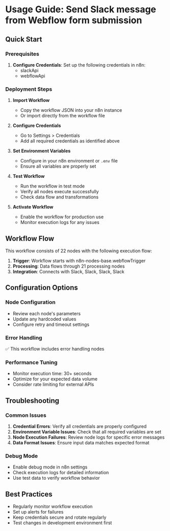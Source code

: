 # Usage Guide: Send Slack message from Webflow form submission

## Quick Start

### Prerequisites
1. **Configure Credentials**: Set up the following credentials in n8n:
   - slackApi
   - webflowApi

### Deployment Steps

1. **Import Workflow**
   - Copy the workflow JSON into your n8n instance
   - Or import directly from the workflow file

2. **Configure Credentials**
   - Go to Settings > Credentials
   - Add all required credentials as identified above

3. **Set Environment Variables**
   - Configure in your n8n environment or `.env` file
   - Ensure all variables are properly set

4. **Test Workflow**
   - Run the workflow in test mode
   - Verify all nodes execute successfully
   - Check data flow and transformations

5. **Activate Workflow**
   - Enable the workflow for production use
   - Monitor execution logs for any issues

## Workflow Flow

This workflow consists of 22 nodes with the following execution flow:

1. **Trigger**: Workflow starts with n8n-nodes-base.webflowTrigger
2. **Processing**: Data flows through 21 processing nodes
3. **Integration**: Connects with Slack, Slack, Slack, Slack

## Configuration Options

### Node Configuration
- Review each node's parameters
- Update any hardcoded values
- Configure retry and timeout settings

### Error Handling
✅ This workflow includes error handling nodes

### Performance Tuning
- Monitor execution time: 30+ seconds
- Optimize for your expected data volume
- Consider rate limiting for external APIs

## Troubleshooting

### Common Issues
1. **Credential Errors**: Verify all credentials are properly configured
2. **Environment Variable Issues**: Check that all required variables are set
3. **Node Execution Failures**: Review node logs for specific error messages
4. **Data Format Issues**: Ensure input data matches expected format

### Debug Mode
- Enable debug mode in n8n settings
- Check execution logs for detailed information
- Use test data to verify workflow behavior

## Best Practices
- Regularly monitor workflow execution
- Set up alerts for failures
- Keep credentials secure and rotate regularly
- Test changes in development environment first
